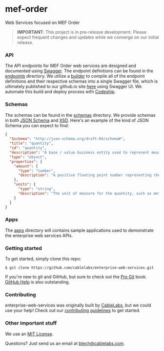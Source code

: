 
# mef-order
Web Services focused on MEF Order

> **IMPORTANT**: This project is in pre-release development. Please expect frequent changes and updates while we converge on our initial release.

### API

The API endpoints for MEF Order web services are designed and documented using [Swagger](http://swagger.io/). The endpoint definitions can be found in the [endpoints](endpoints) directory. We utilize a [builder](builder) to compile all of the endpoint definitions and their respective schemas into a single Swagger file, which is ultimately published to our github.io site [here](http://cablelabs.github.io/mef-order/swagger/index.html) using Swagger UI. We automate this build and deploy process with [Codeship](https://codeship.com/).

### Schemas

The schemas can be found in the [schemas](schemas) directory. We provide schemas in both [JSON Schema](http://json-schema.org/) and [XSD](http://www.w3schools.com/schema/). Here's an example of the kind of JSON Schema you can expect to find:

``` JSON
{
  "$schema": "http://json-schema.org/draft-04/schema#",
  "title": "quantity",
  "id": "quantity",
  "description": "A base / value business entity used to represent measurements.",
  "type": "object",
  "properties": {
    "amount": {
      "type": "number",
      "description": "A positive floating point number representing the amount of the quantity."
    },
    "units": {
      "type": "string",
      "description": "The unit of measure for the quantity, such as meters, cubic yards, kilograms [ISO 1000]."
    }
  }
}
```

### Apps

The [apps](apps) directory will contains sample applications used to demonstrate the enterprise web services APIs.

### Getting started

To get started, simply clone this repo:

```
$ git clone https://github.com/cablelabs/enterprise-web-services.git
```

If you're new to git and GitHub, but sure to check out the [Pro Git](https://git-scm.com/book/en/v2) book. [GitHub Help](https://help.github.com/) is also outstanding.

### Contributing 

enterprise-web-services was originally built by [CableLabs](http://cablelabs.com/), but we could use your help! Check out our [contributing guidelines](CONTRIBUTING.md) to get started.

### Other important stuff

We use an [MIT License](LICENSE.md).

Questions? Just send us an email at btech@cablelabs.com.
